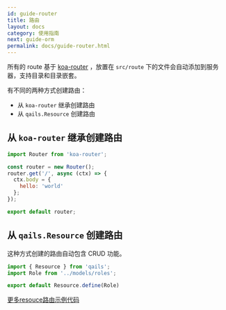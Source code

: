 ```yaml
---
id: guide-router
title: 路由
layout: docs
category: 使用指南
next: guide-orm
permalink: docs/guide-router.html
---
```


所有的 route 基于 [koa-router](https://www.npmjs.com/package/koa-router) ，放置在 `src/route` 下的文件会自动添加到服务器，支持目录和目录嵌套。

有不同的两种方式创建路由：

- 从 `koa-router` 继承创建路由
- 从 `qails.Resource` 创建路由

## 从 `koa-router` 继承创建路由
```js
import Router from 'koa-router';

const router = new Router();
router.get('/', async (ctx) => {
  ctx.body = {
    hello: 'world'
  };
});

export default router;
```

## 从 `qails.Resource` 创建路由
这种方式创建的路由自动包含 CRUD 功能。

```js
import { Resource } from 'qails';
import Role from '../models/roles';

export default Resource.define(Role)
```

[更多resouce路由示例代码](/docs/rest.html)
